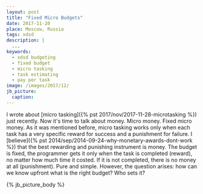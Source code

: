 ```yaml
---
layout: post
title: "Fixed Micro Budgets"
date: 2017-11-20
place: Moscow, Russia
tags: xdsd
description: |
  ...
keywords:
  - xdsd budgeting
  - fixed budget
  - micro tasking
  - task estimating
  - pay per task
image: /images/2017/12/
jb_picture:
  caption:
---
```


I wrote about [micro tasking]({% pst 2017/nov/2017-11-28-microtasking %})
just recently. Now it's time to talk about
money. Micro money. Fixed micro money. As it was mentioned before,
micro tasking works only when each task has a very specific reward
for success and a punishment for failure.
I [believe]({% pst 2014/sep/2014-09-24-why-monetary-awards-dont-work %})
that the best rewarding and punishing instrument is money. The budget
is fixed, the programmer gets it only when the task is completed (reward), no matter
how much time it costed. If it is not completed, there is no money at all
(punishment). Pure and simple. However, the question arises: how can we
know upfront what is the right budget? Who sets it?

<!--more-->

{% jb_picture_body %}


